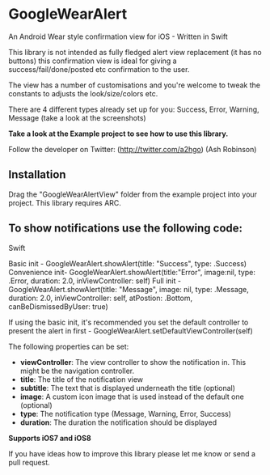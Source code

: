 GoogleWearAlert
===============

An Android Wear style confirmation view for iOS - Written in Swift

This library is not intended as fully fledged alert view replacement (it has no buttons) this confirmation view is ideal 
for giving a success/fail/done/posted etc confirmation to the user.

The view has a number of customisations and you're welcome to tweak the constants to adjusts the look/size/colors etc.

There are 4 different types already set up for you: Success, Error, Warning, Message (take a look at the screenshots)

**Take a look at the Example project to see how to use this library.** 

Follow the developer on Twitter: (http://twitter.com/a2hgo) (Ash Robinson)

## Installation

Drag the "GoogleWearAlertView" folder from the example project into your project. This library requires ARC.

To show notifications use the following code:
--------

Swift

Basic init -      GoogleWearAlert.showAlert(title: "Success", type: .Success)
Convenience init- GoogleWearAlert.showAlert(title:"Error", image:nil, type: .Error, duration: 2.0, inViewController: self)
Full init -       GoogleWearAlert.showAlert(title: "Message", image: nil, type: .Message, duration: 2.0, inViewController: self, atPostion: .Bottom, canBeDismissedByUser: true)

If using the basic init, it's recommended you set the default controller to present the alert in first - GoogleWearAlert.setDefaultViewController(self)

The following properties can be set:

* **viewController**: The view controller to show the notification in. This might be the navigation controller.
* **title**: The title of the notification view
* **subtitle**: The text that is displayed underneath the title (optional)
* **image**: A custom icon image that is used instead of the default one (optional)
* **type**: The notification type (Message, Warning, Error, Success)
* **duration**: The duration the notification should be displayed

**Supports iOS7 and iOS8**

If you have ideas how to improve this library please let me know or send a pull request.

